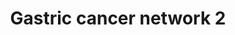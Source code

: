 ---
annotations:
- id: DOID:10534
  parent: disease of cellular proliferation
  type: Disease Ontology
  value: stomach cancer
- id: DOID:3717
  parent: disease of cellular proliferation
  type: Disease Ontology
  value: gastric adenocarcinoma
- id: PW:0000013
  parent: disease pathway
  type: Pathway Ontology
  value: disease pathway
- id: PW:0000605
  parent: disease pathway
  type: Pathway Ontology
  value: cancer pathway
- id: DOID:162
  parent: disease of cellular proliferation
  type: Disease Ontology
  value: cancer
authors:
- Khanspers
- MaintBot
- Mkutmon
- AlexanderPico
- Egonw
- Fehrhart
- Eweitz
citedin:
- link: PMC7470419
  title: A novel single-cell based method for breast cancer prognosis (2020)
- link: PMC5372268
  title: 24h-gene variation effect of combined bevacizumab/erlotinib in advanced non-squamous
    non-small cell lung cancer using exon array blood profiling (2017)
description: Network generated by mapping candidate oncogenes and tumor suppressor
  genes identified by integrated analysis of expression array and aCGH data. Network
  generated by Ingenuity Pathway Analysis.  Proteins on this pathway have targeted
  assays available via the [https://assays.cancer.gov/available_assays?wp_id=WP2363
  CPTAC Assay Portal]
last-edited: 2021-05-22
ndex: 99976bbe-8b64-11eb-9e72-0ac135e8bacf
organisms:
- Homo sapiens
redirect_from:
- /index.php/Pathway:WP2363
- /instance/WP2363
- /instance/WP2363_rr117737
revision: r117737
schema-jsonld:
- '@context': https://schema.org/
  '@id': https://wikipathways.github.io/pathways/WP2363.html
  '@type': Dataset
  creator:
    '@type': Organization
    name: WikiPathways
  description: Network generated by mapping candidate oncogenes and tumor suppressor
    genes identified by integrated analysis of expression array and aCGH data. Network
    generated by Ingenuity Pathway Analysis.  Proteins on this pathway have targeted
    assays available via the [https://assays.cancer.gov/available_assays?wp_id=WP2363
    CPTAC Assay Portal]
  keywords:
  - AHCTF1
  - ATAD2
  - BRIX1
  - CACYBP
  - CD48
  - CEBPZ
  - CHTF18
  - CHTF8
  - COL9A1
  - COL9A3
  - CTNNB1
  - DSCC1
  - EGFR
  - FAM91A1
  - FANCI
  - LBR
  - LMNB2
  - MTDH
  - MYC
  - OTUD5
  - PLAC8
  - RAD17
  - RFC3
  - RFC4
  - RNF144B
  - S100A6
  - SNURF
  - TOP2A
  - TP53
  - UBE2C
  - UBE2T
  license: CC0
  name: Gastric cancer network 2
seo: CreativeWork
title: Gastric cancer network 2
wpid: WP2363
---